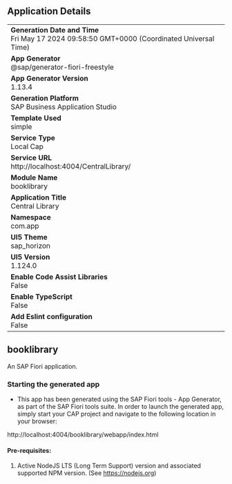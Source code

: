 ## Application Details
|               |
| ------------- |
|**Generation Date and Time**<br>Fri May 17 2024 09:58:50 GMT+0000 (Coordinated Universal Time)|
|**App Generator**<br>@sap/generator-fiori-freestyle|
|**App Generator Version**<br>1.13.4|
|**Generation Platform**<br>SAP Business Application Studio|
|**Template Used**<br>simple|
|**Service Type**<br>Local Cap|
|**Service URL**<br>http://localhost:4004/CentralLibrary/
|**Module Name**<br>booklibrary|
|**Application Title**<br>Central Library|
|**Namespace**<br>com.app|
|**UI5 Theme**<br>sap_horizon|
|**UI5 Version**<br>1.124.0|
|**Enable Code Assist Libraries**<br>False|
|**Enable TypeScript**<br>False|
|**Add Eslint configuration**<br>False|

## booklibrary

An SAP Fiori application.

### Starting the generated app

-   This app has been generated using the SAP Fiori tools - App Generator, as part of the SAP Fiori tools suite.  In order to launch the generated app, simply start your CAP project and navigate to the following location in your browser:

http://localhost:4004/booklibrary/webapp/index.html

#### Pre-requisites:

1. Active NodeJS LTS (Long Term Support) version and associated supported NPM version.  (See https://nodejs.org)


